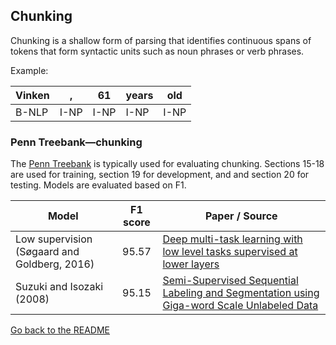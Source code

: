 ## Chunking

Chunking is a shallow form of parsing that identifies continuous spans of tokens that form syntactic units such as noun phrases or verb phrases.

Example:

| Vinken | , | 61 | years | old |
| --- | ---| --- | --- | --- |
| B-NLP| I-NP | I-NP | I-NP | I-NP |

### Penn Treebank&mdash;chunking

The [Penn Treebank](https://catalog.ldc.upenn.edu/LDC99T42) is typically used for evaluating chunking.
Sections 15-18 are used for training, section 19 for development, and and section 20
for testing. Models are evaluated based on F1.

| Model           | F1 score  |  Paper / Source |
| ------------- | :-----:| --- |
| Low supervision (Søgaard and Goldberg, 2016) | 95.57 | [Deep multi-task learning with low level tasks supervised at lower layers](http://anthology.aclweb.org/P16-2038) |
| Suzuki and Isozaki (2008) | 95.15 | [Semi-Supervised Sequential Labeling and Segmentation using Giga-word Scale Unlabeled Data](https://aclanthology.info/pdf/P/P08/P08-1076.pdf) | 

[Go back to the README](README.md)
